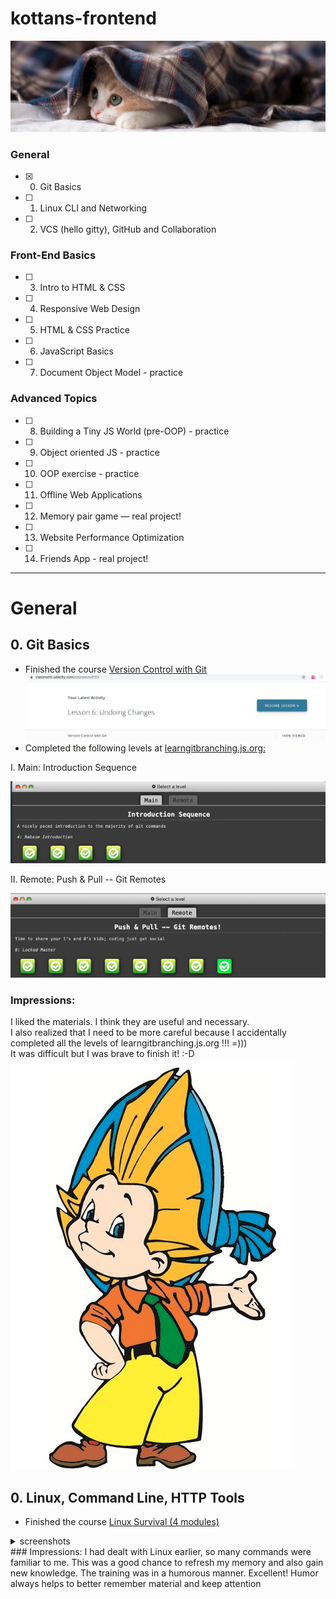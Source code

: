 # kottans-frontend



![screenshot of sample](https://github.com/rpiasetska/kottans-frontend/blob/main/img/kot.jpg)



### General
- [x] 0. Git Basics
- [ ] 1. Linux CLI and Networking
- [ ] 2. VCS (hello gitty), GitHub and Collaboration
### Front-End Basics
- [ ] 3. Intro to HTML & CSS
- [ ] 4. Responsive Web Design
- [ ] 5. HTML & CSS Practice
- [ ] 6. JavaScript Basics
- [ ] 7. Document Object Model - practice
### Advanced Topics
- [ ] 8. Building a Tiny JS World (pre-OOP) - practice
- [ ] 9. Object oriented JS - practice
- [ ] 10. OOP exercise - practice
- [ ] 11. Offline Web Applications
- [ ] 12. Memory pair game — real project!
- [ ] 13. Website Performance Optimization
- [ ] 14. Friends App - real project!
***
General
===============

**0. Git Basics**
--------------
* Finished the course <a href="https://www.udacity.com/course/version-control-with-git--ud123">Version Control with Git</a>
![screenshot of sample](https://github.com/rpiasetska/kottans-frontend/blob/main/git_basics/udacity_course.png)
* Completed the following levels at <a href="https://learngitbranching.js.org/">learngitbranching.js.org:</a>

I. Main: Introduction Sequence
  
![screenshot of sample](https://github.com/rpiasetska/kottans-frontend/blob/main/git_basics/learngit1.png)

II. Remote: Push & Pull -- Git Remotes
  
![screenshot of sample](https://github.com/rpiasetska/kottans-frontend/blob/main/git_basics/learngit2.png)

### Impressions:
I liked the materials. I think they are useful and necessary.<br> 
I also realized that I need to be more careful because I accidentally completed all the levels of learngitbranching.js.org !!! =))) <br> 
It was difficult but I was brave to finish it! :-D <br> 
![screenshot of sample](https://github.com/rpiasetska/kottans-frontend/blob/main/git_basics/cartoon_hero.png)

**0. Linux, Command Line, HTTP Tools**
--------------
* Finished the course [Linux Survival (4 modules)](https://linuxsurvival.com/)
<details>
  <summary>screenshots</summary>
  ![screenshot of sample](https://github.com/rpiasetska/kottans-frontend/blob/main/2_vcs_github_collaboration/Linux_Quiz1.png)
  ![screenshot of sample](https://github.com/rpiasetska/kottans-frontend/blob/main/2_vcs_github_collaboration/Linux_Quiz2.png)
  ![screenshot of sample](https://github.com/rpiasetska/kottans-frontend/blob/main/2_vcs_github_collaboration/Linux_Quiz3.png)
  ![screenshot of sample](https://github.com/rpiasetska/kottans-frontend/blob/main/2_vcs_github_collaboration/Linux_Quiz4.png)
</details>
### Impressions:
I had dealt with Linux earlier, so many commands were familiar to me. This was a good chance to refresh my memory and also gain new knowledge. The training was in a humorous manner. Excellent! Humor always helps to better remember material and keep attention
